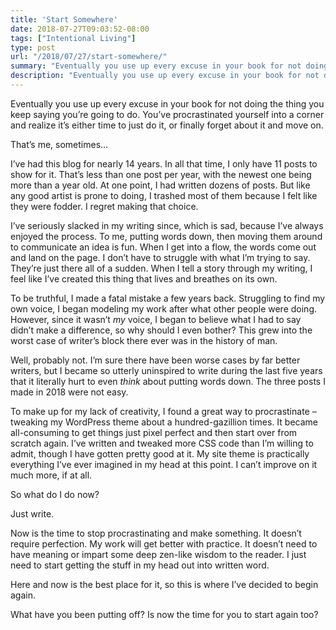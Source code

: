 ```yaml
---
title: 'Start Somewhere'
date: 2018-07-27T09:03:52-08:00
tags: ["Intentional Living"]
type: post
url: "/2018/07/27/start-somewhere/"
summary: "Eventually you use up every excuse in your book for not doing the thing you keep saying you’re going to do. You’ve procrastinated yourself into a corner and realize it’s either time to just do it, or finally forget about it and move on."
description: "Eventually you use up every excuse in your book for not doing the thing you keep saying you’re going to do."
---
```


Eventually you use up every excuse in your book for not doing the thing you keep saying you’re going to do. You’ve procrastinated yourself into a corner and realize it’s either time to just do it, or finally forget about it and move on.

That’s me, sometimes…

I’ve had this blog for nearly 14 years. In all that time, I only have 11 posts to show for it. That’s less than one post per year, with the newest one being more than a year old. At one point, I had written dozens of posts. But like any good artist is prone to doing, I trashed most of them because I felt like they were fodder. I regret making that choice.

I’ve seriously slacked in my writing since, which is sad, because I’ve always enjoyed the process. To me, putting words down, then moving them around to communicate an idea is fun. When I get into a flow, the words come out and land on the page. I don’t have to struggle with what I’m trying to say. They’re just there all of a sudden. When I tell a story through my writing, I feel like I’ve created this thing that lives and breathes on its own.

To be truthful, I made a fatal mistake a few years back. Struggling to find my own voice, I began modeling my work after what other people were doing. However, since it wasn’t _my_ voice, I began to believe what I had to say didn’t make a difference, so why should I even bother? This grew into the worst case of writer’s block there ever was in the history of man.

Well, probably not. I’m sure there have been worse cases by far better writers, but I became so utterly uninspired to write during the last five years that it literally hurt to even _think_ about putting words down. The three posts I made in 2018 were not easy.

To make up for my lack of creativity, I found a great way to procrastinate – tweaking my WordPress theme about a hundred-gazillion times. It became all-consuming to get things just pixel perfect and then start over from scratch again. I’ve written and tweaked more CSS code than I’m willing to admit, though I have gotten pretty good at it. My site theme is practically everything I’ve ever imagined in my head at this point. I can’t improve on it much more, if at all.

So what do I do now?

Just write.

Now is the time to stop procrastinating and make something. It doesn’t require perfection. My work will get better with practice. It doesn’t need to have meaning or impart some deep zen-like wisdom to the reader. I just need to start getting the stuff in my head out into written word.

Here and now is the best place for it, so this is where I’ve decided to begin again.

What have you been putting off? Is now the time for you to start again too?